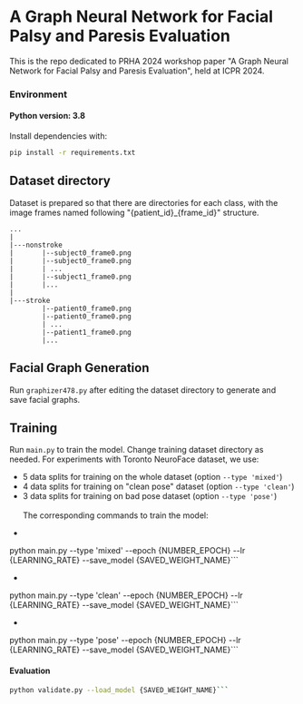 # A Graph Neural Network for Facial Palsy and Paresis Evaluation

This is the repo dedicated to PRHA 2024 workshop paper "A Graph Neural Network for Facial Palsy and Paresis Evaluation", held at ICPR 2024.

### Environment

#### Python version: 3.8

Install dependencies with:

```bash
pip install -r requirements.txt
```

## Dataset directory

Dataset is prepared so that there are directories for each class, with the image frames named following "{patient_id}_{frame_id}" structure.

```
...
|
|---nonstroke
|       |--subject0_frame0.png
|       |--subject0_frame0.png
|       | ...
|       |--subject1_frame0.png
|       |...
|
|---stroke
        |--patient0_frame0.png
        |--patient0_frame0.png
        | ...
        |--patient1_frame0.png
        |...
```

## Facial Graph Generation

Run ```graphizer478.py``` after editing the dataset directory to generate and save facial graphs.

## Training

Run ```main.py``` to train the model. Change training dataset directory as needed. For experiments with Toronto NeuroFace dataset, we use:
* 5 data splits for training on the whole dataset (option ```--type 'mixed'```)
* 4 data splits for training on "clean pose" dataset (option ```--type 'clean'```)
* 3 data splits for training on bad pose dataset (option ```--type 'pose'```)
\
\
The corresponding commands to train the model:
* ```bash
python main.py --type 'mixed' --epoch {NUMBER_EPOCH} --lr {LEARNING_RATE} --save_model {SAVED_WEIGHT_NAME}```
* ```bash
python main.py --type 'clean' --epoch {NUMBER_EPOCH} --lr {LEARNING_RATE} --save_model {SAVED_WEIGHT_NAME}```
* ```bash
python main.py --type 'pose' --epoch {NUMBER_EPOCH} --lr {LEARNING_RATE} --save_model {SAVED_WEIGHT_NAME}```

#### Evaluation

```bash
python validate.py --load_model {SAVED_WEIGHT_NAME}```
